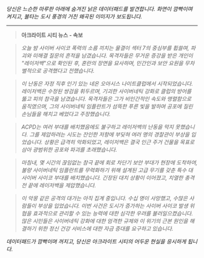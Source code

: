 _당신은 느슨한 마루판 아래에 숨겨진 낡은 데이터패드를 발견합니다. 화면이 깜빡이며 켜지고, 불타는 도시 풍경의 거친 왜곡된 이미지가 보도됩니다._

---

> **아크라이트 시티 뉴스 - 속보**

> _오늘 밤 사이버 사이코 폭력의 소름 끼치는 물결이 섹터 7의 중심부를 휩쓸며, 파괴와 미해결 질문의 흔적을 남겼습니다. 목격자들은 무거운 증강을 받은 개인이 "레이저백"으로 확인된 후, 혼란의 장면을 묘사하며, 민간인과 보안 요원을 무차별적으로 공격했다고 전했습니다._

> _이 난동은 자정 직후 인기 있는 네온 오아시스 나이트클럽에서 시작되었습니다. 레이저백은 수정된 쌍검을 휘두르며, 기괴한 사이버네틱 강화로 클럽의 방어를 뚫고 피의 참극을 남겼습니다. 목격자들은 그가 비인간적인 속도와 맹렬함으로 움직였으며, 그의 사이버네틱 임플란트가 섬뜩한 푸른 빛을 발하며 공포에 질린 손님들을 해치고 베었다고 주장했습니다._

> _ACPD는 여러 부대를 배치했음에도 불구하고 레이저백의 난동을 막지 못했습니다. 그를 제압하려는 시도는 잔인한 저항에 부딪혀 여러 명의 경찰관이 부상을 입었습니다. 상황은 급격히 악화되었고, 레이저백은 결국 인근 주거 건물을 목표로 삼아 광범위한 공포와 파괴를 초래했습니다._

> _마침내, 몇 시간의 끊임없는 참극 끝에 회로 차단기 보안 부대가 현장에 도착하여, 불량 사이버네틱 임플란트를 무력화하기 위해 설계된 고급 무기를 갖춘 특수 대사이버 사이코 부대를 배치했습니다. 긴장된 대치 상황이 이어졌고, 치열한 총격전 끝에 레이저백을 제압했습니다._

> _이 악몽 같은 공격의 대가는 아직 집계 중입니다. 수십 명이 사망했고, 수많은 사람들이 부상을 입었습니다. 이번 사건은 도시가 증가하는 사이버 사이코 발생 위협을 효과적으로 관리할 수 있는 능력에 대한 심각한 우려를 불러일으켰습니다. 많은 시민들은 사이버네틱 강화에 대한 엄격한 규제와 이 위기의 근본 원인을 해결하기 위한 정신 건강 서비스에 대한 자금 증대를 요구하고 있습니다._

_데이터패드가 깜빡이며 꺼지고, 당신은 아크라이트 시티의 어두운 현실을 응시하게 됩니다._
